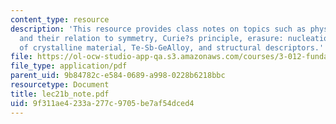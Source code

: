 ```yaml
---
content_type: resource
description: 'This resource provides class notes on topics such as physical properties
  and their relation to symmetry, Curie?s principle, erasure: nucleation and growth
  of crystalline material, Te-Sb-GeAlloy, and structural descriptors.'
file: https://ol-ocw-studio-app-qa.s3.amazonaws.com/courses/3-012-fundamentals-of-materials-science-fall-2005/9f311ae4233a277c9705be7af54dced4_lec21b_note.pdf
file_type: application/pdf
parent_uid: 9b84782c-e584-0689-a998-0228b6218bbc
resourcetype: Document
title: lec21b_note.pdf
uid: 9f311ae4-233a-277c-9705-be7af54dced4
---
```

